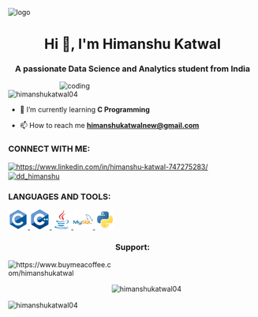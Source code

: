 ![logo](https://github.com/HimanshuKatwal04/HimanshuKatwal04/blob/main/HIMANSHU%20KATWAL%20(1).png)

<h1 align="center">Hi 👋, I'm Himanshu Katwal</h1>
<h3 align="center">A passionate Data Science and Analytics student from India</h3>
<img align="right" alt="coding" width="400" src="https://media3.giphy.com/media/Dh5q0sShxgp13DwrvG/200w.webp?cid=ecf05e47bm47l45g8rbvhz4rotq8amrw5ftuvtmjvmy51qi5&ep=v1_gifs_search&rid=200w.webp&ct=g">

<p align="left"> <img src="https://komarev.com/ghpvc/?username=himanshukatwal04&label=Profile%20views&color=0e75b6&style=flat" alt="himanshukatwal04" /> </p>

- 🌱 I’m currently learning **C Programming**

- 📫 How to reach me **himanshukatwalnew@gmail.com**

<h3 align="left">CONNECT WITH ME:</h3>
<p align="left">
<a href="https://www.linkedin.com/in/himanshu-katwal-747275283/" target="blank"><img align="center" src="https://raw.githubusercontent.com/rahuldkjain/github-profile-readme-generator/master/src/images/icons/Social/linked-in-alt.svg" alt="https://www.linkedin.com/in/himanshu-katwal-747275283/" height="30" width="40" /></a>
<a href="https://instagram.com/dd_himanshu" target="blank"><img align="center" src="https://raw.githubusercontent.com/rahuldkjain/github-profile-readme-generator/master/src/images/icons/Social/instagram.svg" alt="dd_himanshu" height="30" width="40" /></a>
</p>

<h3 align="left">LANGUAGES AND TOOLS:</h3>
<p align="left"> <a href="https://www.cprogramming.com/" target="_blank" rel="noreferrer"> <img src="https://raw.githubusercontent.com/devicons/devicon/master/icons/c/c-original.svg" alt="c" width="40" height="40"/> </a> <a href="https://www.w3schools.com/cpp/" target="_blank" rel="noreferrer"> <img src="https://raw.githubusercontent.com/devicons/devicon/master/icons/cplusplus/cplusplus-original.svg" alt="cplusplus" width="40" height="40"/> </a> <a href="https://www.java.com" target="_blank" rel="noreferrer"> <img src="https://raw.githubusercontent.com/devicons/devicon/master/icons/java/java-original.svg" alt="java" width="40" height="40"/> </a> <a href="https://www.mysql.com/" target="_blank" rel="noreferrer"> <img src="https://raw.githubusercontent.com/devicons/devicon/master/icons/mysql/mysql-original-wordmark.svg" alt="mysql" width="40" height="40"/> </a> <a href="https://www.python.org" target="_blank" rel="noreferrer"> <img src="https://raw.githubusercontent.com/devicons/devicon/master/icons/python/python-original.svg" alt="python" width="40" height="40"/> </a> </p>

<h3 align="center">Support:</h3>
<p><a href="https://www.buymeacoffee.com/himanshukatwal"> <img align="left" src="https://cdn.buymeacoffee.com/buttons/v2/default-yellow.png" height="50" width="210" alt="https://www.buymeacoffee.com/himanshukatwal" /></a></p><br><br>

<p><img align="center" src="https://github-readme-stats.vercel.app/api/top-langs?username=himanshukatwal04&show_icons=true&locale=en&layout=compact" alt="himanshukatwal04" /></p>

<p><img align="center" src="https://github-readme-streak-stats.herokuapp.com/?user=himanshukatwal04&" alt="himanshukatwal04" /></p>
